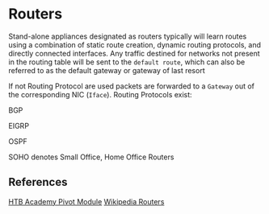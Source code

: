 # Routers


Stand-alone appliances designated as routers typically will learn routes using a combination of static route creation, dynamic routing protocols, and directly connected interfaces. Any traffic destined for networks not present in the routing table will be sent to the `default route`, which can also be referred to as the default gateway or gateway of last resort

If not Routing Protocol are used packets are forwarded to a `Gateway` out of the corresponding NIC (`Iface`). Routing Protocols exist:

BGP

EIGRP

OSPF

SOHO denotes Small Office, Home Office Routers
## References

[HTB Academy Pivot Module](https://academy.hackthebox.com/)
[Wikipedia Routers](https://en.wikipedia.org/wiki/Router_(computing))